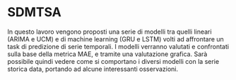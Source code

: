 # SDMTSA
 
In questo lavoro vengono proposti una serie di
modelli tra quelli lineari (ARIMA e UCM) e di machine learning
(GRU e LSTM) volti ad affrontare un task di predizione di
serie temporali. I modelli verranno valutati e confrontati sulla
base della metrica MAE, e tramite una valutazione grafica. Sarà
possibile quindi vedere come si comportano i diversi modelli con
la serie storica data, portando ad alcune interessanti osservazioni.
